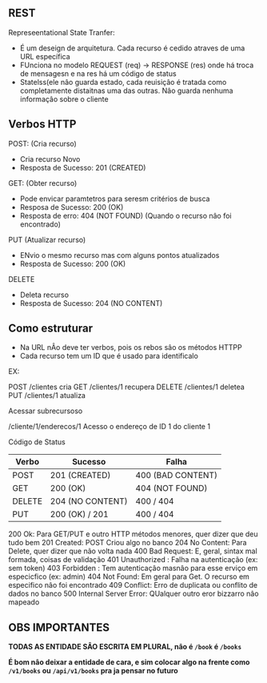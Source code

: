 
## REST

Represeentational State Tranfer: 
+ É um deseign de arquitetura.  Cada recurso é cedido atraves de uma URL específica
+ FUnciona no modelo REQUEST (req) -> RESPONSE (res) onde há troca de mensagesn e na res há um código de status 
+ Statelss(ele nâo guarda estado, cada reuisiçâo é tratada como completamente distaitnas uma das outras. Nâo guarda nenhuma informaçâo sobre o cliente


## Verbos HTTP

POST: (Cria recurso)
+ Cria recurso Novo
+ Resposta de Sucesso: 201 (CREATED)

GET: (Obter recurso)
+ Pode envicar paramtetros para seresm critérios de busca
+ Resposa de Sucesso: 200 (OK)
+ Resposta de erro: 404 (NOT FOUND) (Quando o recurso nâo foi encontrado)

PUT (Atualizar recurso)
+ ENvio o mesmo recurso mas com alguns pontos atualizados
+ Resposta de Sucesso: 200 (OK)

DELETE
+ Deleta recurso
+ Resposta de Sucesso: 204 (NO CONTENT)

## Como estruturar

+ Na URL nÂo deve ter verbos, pois os rebos sâo os métodos HTTPP
+ Cada recurso tem um ID que é usado para identificalo

EX:

POST	/clientes	cria
GET	/clientes/1	recupera
DELETE	/clientes/1	deletea
PUT	/clientes/1	atualiza

Acessar subrecursoso

/cliente/1/enderecos/1
Acesso o endereço de ID 1 do cliente 1

Código de Status

| Verbo  | Sucesso          | Falha             |
| ------ | ---------------- | ----------------- |
| POST   | 201 (CREATED)    | 400 (BAD CONTENT) |
| GET    | 200 (OK)         | 404 (NOT FOUND)   |
| DELETE | 204 (NO CONTENT) | 400 / 404         |
| PUT    | 200 (OK) / 201   | 400 / 404         |


200 Ok: Para GET/PUT e outro HTTP métodos menores, quer dizer que deu tudo bem
201 Created: POST Criou algo no banco
204 No Content: Para Delete, quer dizer que não volta nada
400 Bad Request: E, geral, sintax mal formada, coisas de validação
401 Unauthorized : Falha na autenticação (ex: sem token)
403 Forbidden : Tem autenticaçâo masnâo para esse erviço em especicfico (ex: admin)
404 Not Found: Em geral para Get. O recurso em especifico nâo foi encontrado
409 Conflict: Erro de duplicata ou conflito de dados no banco
500 Internal Server Error: QUalquer outro eror bizzarro nâo mapeado

## OBS IMPORTANTES

**TODAS AS ENTIDADE SÂO ESCRITA EM PLURAL, nâo é `/book` é `/books`**

**É bom nâo deixar a entidade de cara, e sim colocar algo na frente como `/v1/books` ou `/api/v1/books` pra ja pensar no futuro**

